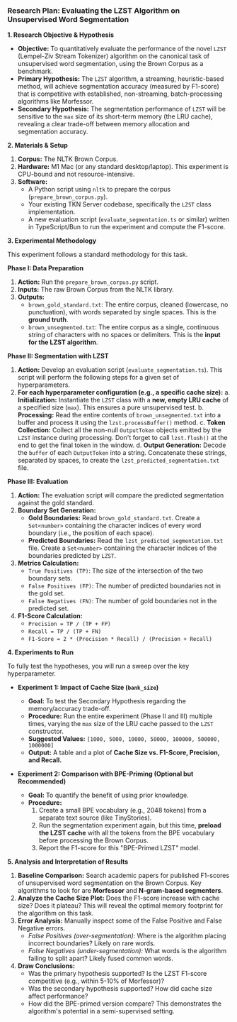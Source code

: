 ### **Research Plan: Evaluating the LZST Algorithm on Unsupervised Word Segmentation**

**1. Research Objective & Hypothesis**

- **Objective:** To quantitatively evaluate the performance of the novel `LZST` (Lempel-Ziv Stream Tokenizer) algorithm on the canonical task of unsupervised word segmentation, using the Brown Corpus as a benchmark.
- **Primary Hypothesis:** The `LZST` algorithm, a streaming, heuristic-based method, will achieve segmentation accuracy (measured by F1-score) that is competitive with established, non-streaming, batch-processing algorithms like Morfessor.
- **Secondary Hypothesis:** The segmentation performance of `LZST` will be sensitive to the `max` size of its short-term memory (the LRU cache), revealing a clear trade-off between memory allocation and segmentation accuracy.

**2. Materials & Setup**

1.  **Corpus:** The NLTK Brown Corpus.
2.  **Hardware:** M1 Mac (or any standard desktop/laptop). This experiment is CPU-bound and not resource-intensive.
3.  **Software:**
    - A Python script using `nltk` to prepare the corpus (`prepare_brown_corpus.py`).
    - Your existing TKN Server codebase, specifically the `LZST` class implementation.
    - A new evaluation script (`evaluate_segmentation.ts` or similar) written in TypeScript/Bun to run the experiment and compute the F1-score.

**3. Experimental Methodology**

This experiment follows a standard methodology for this task.

**Phase I: Data Preparation**

1.  **Action:** Run the `prepare_brown_corpus.py` script.
2.  **Inputs:** The raw Brown Corpus from the NLTK library.
3.  **Outputs:**
    - `brown_gold_standard.txt`: The entire corpus, cleaned (lowercase, no punctuation), with words separated by single spaces. This is the **ground truth**.
    - `brown_unsegmented.txt`: The entire corpus as a single, continuous string of characters with no spaces or delimiters. This is the **input for the LZST algorithm**.

**Phase II: Segmentation with LZST**

1.  **Action:** Develop an evaluation script (`evaluate_segmentation.ts`). This script will perform the following steps for a given set of hyperparameters.
2.  **For each hyperparameter configuration (e.g., a specific cache size):**
    a. **Initialization:** Instantiate the `LZST` class with a **new, empty LRU cache** of a specified size (`max`). This ensures a pure unsupervised test.
    b. **Processing:** Read the entire contents of `brown_unsegmented.txt` into a buffer and process it using the `lzst.processBuffer()` method.
    c. **Token Collection:** Collect all the non-null `OutputToken` objects emitted by the `LZST` instance during processing. Don't forget to call `lzst.flush()` at the end to get the final token in the window.
    d. **Output Generation:** Decode the `buffer` of each `OutputToken` into a string. Concatenate these strings, separated by spaces, to create the `lzst_predicted_segmentation.txt` file.

**Phase III: Evaluation**

1.  **Action:** The evaluation script will compare the predicted segmentation against the gold standard.
2.  **Boundary Set Generation:**
    - **Gold Boundaries:** Read `brown_gold_standard.txt`. Create a `Set<number>` containing the character indices of every word boundary (i.e., the position of each space).
    - **Predicted Boundaries:** Read the `lzst_predicted_segmentation.txt` file. Create a `Set<number>` containing the character indices of the boundaries predicted by `LZST`.
3.  **Metrics Calculation:**
    - `True Positives (TP)`: The size of the intersection of the two boundary sets.
    - `False Positives (FP)`: The number of predicted boundaries not in the gold set.
    - `False Negatives (FN)`: The number of gold boundaries not in the predicted set.
4.  **F1-Score Calculation:**
    - `Precision = TP / (TP + FP)`
    - `Recall = TP / (TP + FN)`
    - `F1-Score = 2 * (Precision * Recall) / (Precision + Recall)`

**4. Experiments to Run**

To fully test the hypotheses, you will run a sweep over the key hyperparameter.

- **Experiment 1: Impact of Cache Size (`bank_size`)**

  - **Goal:** To test the Secondary Hypothesis regarding the memory/accuracy trade-off.
  - **Procedure:** Run the entire experiment (Phase II and III) multiple times, varying the `max` size of the LRU cache passed to the `LZST` constructor.
  - **Suggested Values:** `[1000, 5000, 10000, 50000, 100000, 500000, 1000000]`
  - **Output:** A table and a plot of **Cache Size vs. F1-Score, Precision, and Recall.**

- **Experiment 2: Comparison with BPE-Priming (Optional but Recommended)**
  - **Goal:** To quantify the benefit of using prior knowledge.
  - **Procedure:**
    1.  Create a small BPE vocabulary (e.g., 2048 tokens) from a separate text source (like TinyStories).
    2.  Run the segmentation experiment again, but this time, **preload the LZST cache** with all the tokens from the BPE vocabulary before processing the Brown Corpus.
    3.  Report the F1-score for this "BPE-Primed LZST" model.

**5. Analysis and Interpretation of Results**

1.  **Baseline Comparison:** Search academic papers for published F1-scores of unsupervised word segmentation on the Brown Corpus. Key algorithms to look for are **Morfessor** and **N-gram-based segmenters**.
2.  **Analyze the Cache Size Plot:** Does the F1-score increase with cache size? Does it plateau? This will reveal the optimal memory footprint for the algorithm on this task.
3.  **Error Analysis:** Manually inspect some of the False Positive and False Negative errors.
    - _False Positives (over-segmentation):_ Where is the algorithm placing incorrect boundaries? Likely on rare words.
    - _False Negatives (under-segmentation):_ What words is the algorithm failing to split apart? Likely fused common words.
4.  **Draw Conclusions:**
    - Was the primary hypothesis supported? Is the LZST F1-score competitive (e.g., within 5-10% of Morfessor)?
    - Was the secondary hypothesis supported? How did cache size affect performance?
    - How did the BPE-primed version compare? This demonstrates the algorithm's potential in a semi-supervised setting.
